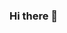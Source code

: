### Hi there 👋

<!--
**cube-builder/cube-builder** is a ✨ _special_ ✨ repository because its `README.md` (this file) appears on your GitHub profile.

Here are some ideas to get you started:

- 🔭 I’m currently working on ur mom
- 🌱 I’m currently learning java
- 👯 I’m looking to collaborate on idk
- 🤔 I’m looking for help with idk
- 💬 Ask me about idk
- 📫 How to reach me: you dont
- 😄 Pronouns: she/her
- ⚡ Fun fact: what
-->
